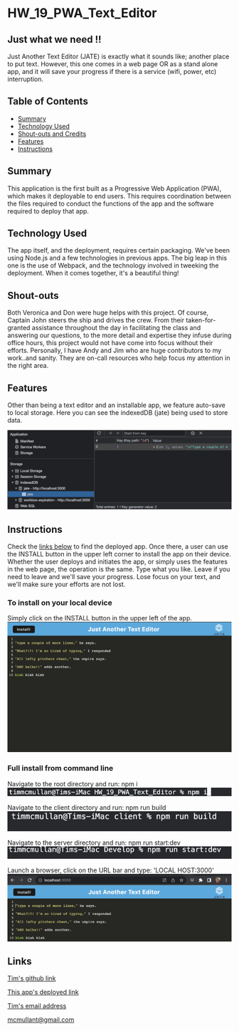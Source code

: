 # HW_19_PWA_Text_Editor

## Just what we need !!
Just Another Text Editor (JATE) is exactly what it sounds like; another place to put text.  However, this one comes in a web page OR as a stand alone app, and it will save your progress if there is a service (wifi, power, etc) interruption.


## Table of Contents

- [Summary](#Summary)
- [Technology Used](#technology-used)
- [Shout-outs and Credits](#shout-outs)
- [Features](#features)
- [Instructions](#instructions)


## Summary
This application is the first built as a Progressive Web Application (PWA), which makes it deployable to end users.  This requires coordination between the files required to conduct the functions of the app and the software required to deploy that app.


## Technology Used
The app itself, and the deployment, requires certain packaging.  We've been using Node.js and a few technologies in previous apps.  The big leap in this one is the use of Webpack, and the technology involved in tweeking the deployment.  When it comes together, it's a beautiful thing!


## Shout-outs
Both Veronica and Don were huge helps with this project.  Of course, Captain John steers the ship and drives the crew. From their taken-for-granted assistance throughout the day in facilitating the class and answering our questions, to the more detail and expertise they infuse during office hours, this project would not have come into focus without their efforts.  Personally, I have Andy and Jim who are huge contributors to my work..and sanity.  They are on-call resources who help focus my attention in the right area.


## Features
Other than being a text editor and an installable app, we feature auto-save to local storage.  Here you can see the indexedDB (jate) being used to store data.

![Picture of indexedDB storing screen information](./Assets/jate_indexedDB.png)


## Instructions
Check the [links below](#links) to find the deployed app.  Once there, a user can use the INSTALL button in the upper left corner to install the app on their device.  Whether the user deploys and initiates the app, or simply uses the features in the web page, the operation is the same.  Type what you like.  Leave if you need to leave and we'll save your progress.  Lose focus on your text, and we'll make sure your efforts are not lost.

### To install on your local device
Simply click on the INSTALL button in the upper left of the app.
![Picture of INSTALL button](./Assets/installButton.png)


### Full install from command line
Navigate to the root directory and run: npm i
![Picture of node packet manager install command](./Assets/npm_i.png)

Navigate to the client directory and run: npm run build
![Picture of client install command](./Assets/client_install.png)

Navigate to the server directory and run: npm run start:dev
![Picture of server install command](./Assets/server_install.png)

Launch a browser, click on the URL bar and type: 'LOCAL HOST:3000'
![Picture of url entry](./Assets/app_url.png)


## Links
[Tim's github link][github_link]

[This app's deployed link][heroku_link]

[Tim's email address][tims_email]

[github_link]: https://www.github.com/TimMcMullan
[heroku_link]: https://git.heroku.com/homework-19-progressivewebapps.git
[tims_email]: mailto:mcmullant@gmail.com
mcmullant@gmail.com

